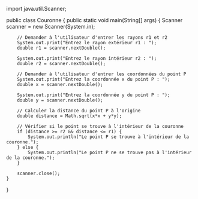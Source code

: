 import java.util.Scanner;

public class Couronne {
    public static void main(String[] args) {
        Scanner scanner = new Scanner(System.in);
        
        // Demander à l'utilisateur d'entrer les rayons r1 et r2
        System.out.print("Entrez le rayon extérieur r1 : ");
        double r1 = scanner.nextDouble();
        
        System.out.print("Entrez le rayon intérieur r2 : ");
        double r2 = scanner.nextDouble();
        
        // Demander à l'utilisateur d'entrer les coordonnées du point P
        System.out.print("Entrez la coordonnée x du point P : ");
        double x = scanner.nextDouble();
        
        System.out.print("Entrez la coordonnée y du point P : ");
        double y = scanner.nextDouble();
        
        // Calculer la distance du point P à l'origine
        double distance = Math.sqrt(x*x + y*y);
        
        // Vérifier si le point se trouve à l'intérieur de la couronne
        if (distance >= r2 && distance <= r1) {
            System.out.println("Le point P se trouve à l'intérieur de la couronne.");
        } else {
            System.out.println("Le point P ne se trouve pas à l'intérieur de la couronne.");
        }
        
        scanner.close();
    }
}